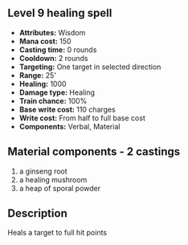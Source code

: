 ## Level 9 healing spell
- **Attributes:** Wisdom
- **Mana cost:** 150
- **Casting time:** 0 rounds
- **Cooldown:** 2 rounds
- **Targeting:** One target in selected direction
- **Range:** 25'
- **Healing:** 1000
- **Damage type:** Healing
- **Train chance:** 100%
- **Base write cost:** 110 charges
- **Write cost:** From half to full base cost
- **Components:** Verbal, Material
## Material components - 2 castings
1. a ginseng root
2. a healing mushroom
3. a heap of sporal powder
## Description
Heals a target to full hit points
